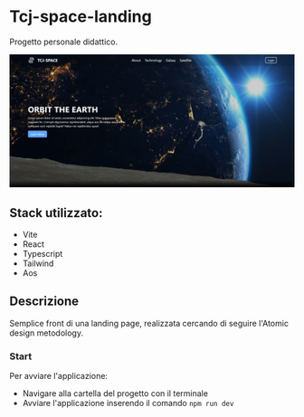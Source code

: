 # Tcj-space-landing

Progetto personale didattico.

![Preview](https://github.com/LorenzoLoPresti/images/blob/main/tcj-space/image1.png)

## Stack utilizzato:

- Vite
- React
- Typescript
- Tailwind
- Aos

## Descrizione

Semplice front di una landing page, realizzata cercando di seguire l'Atomic design metodology.

### Start

Per avviare l'applicazione:

- Navigare alla cartella del progetto con il terminale
- Avviare l'applicazione inserendo il comando `npm run dev`
